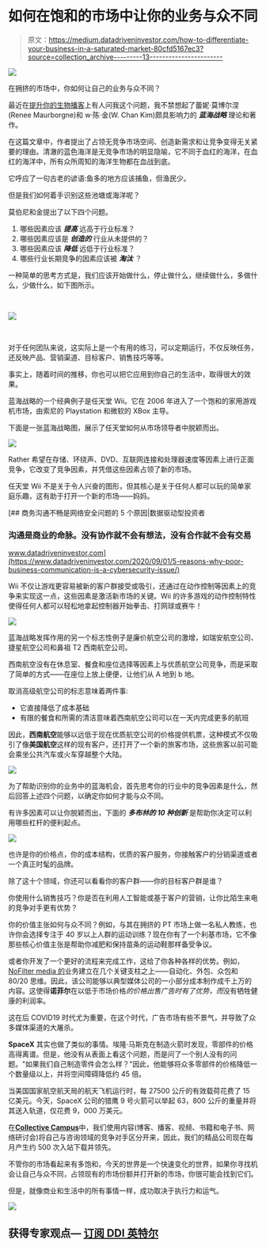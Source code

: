 # 如何在饱和的市场中让你的业务与众不同

> 原文：<https://medium.datadriveninvestor.com/how-to-differentiate-your-business-in-a-saturated-market-80cfd5167ec3?source=collection_archive---------13----------------------->

![](img/d79804abfa25a579fa613ddea1436a7c.png)

在拥挤的市场中，你如何让自己的业务与众不同？

最近在[提升你的生物播客](http://nofilter.media/boostyourbiology)上有人问我这个问题，我不禁想起了蕾妮·莫博尔涅(Renee Maurborgne)和 w·陈·金(W. Chan Kim)颇具影响力的 ***蓝海战略*** 理论和著作。

在这篇文章中，作者提出了占领无竞争市场空间、创造新需求和让竞争变得无关紧要的理由。清澈的蓝色海洋是无竞争市场的明显隐喻，它不同于血红的海洋，在血红的海洋中，所有众所周知的海洋生物都在血战到底。

它呼应了一句古老的谚语:鱼多的地方应该捕鱼，但渔民少。

但是我们如何着手识别这些池塘或海洋呢？

莫伯尼和金提出了以下四个问题。

1.  哪些因素应该 ***提高*** 远高于行业标准？
2.  哪些因素应该是 ***创造的*** 行业从未提供的？
3.  哪些因素应该 ***降低*** 远低于行业标准？
4.  哪些行业长期竞争的因素应该被 ***淘汰*** ？

一种简单的思考方式是，我们应该开始做什么，停止做什么，继续做什么，多做什么，少做什么，如下图所示。

‍

![](img/6a194e502bfb66377761441adb2d9a9d.png)

‍

对于任何团队来说，这实际上是一个有用的练习，可以定期运行，不仅反映任务，还反映产品、营销渠道、目标客户、销售技巧等等。

事实上，随着时间的推移，你也可以把它应用到你自己的生活中，取得很大的效果。

蓝海战略的一个经典例子是任天堂 Wii。它在 2006 年进入了一个饱和的家用游戏机市场，由索尼的 Playstation 和微软的 XBox 主导。

下面是一张蓝海战略图，展示了任天堂如何从市场领导者中脱颖而出。

![](img/c4fda79549a7de36385085acc6a8346c.png)

‍Rather 希望在存储、环绕声、DVD、互联网连接和处理器速度等因素上进行正面竞争，它改变了竞争因素，并凭借这些因素占领了新的市场。

任天堂 Wii 不是关于令人兴奋的图形，但其核心是关于任何人都可以玩的简单家庭乐趣，这有助于打开一个新的市场——妈妈。

[](https://www.datadriveninvestor.com/2020/09/01/5-reasons-why-poor-business-communication-is-a-cybersecurity-issue/) [## 商务沟通不畅是网络安全问题的 5 个原因|数据驱动型投资者

### 沟通是商业的命脉。没有协作就不会有想法，没有合作就不会有交易

www.datadriveninvestor.com](https://www.datadriveninvestor.com/2020/09/01/5-reasons-why-poor-business-communication-is-a-cybersecurity-issue/) 

Wii 不仅让游戏更容易被新的客户群接受或吸引，还通过在动作控制等因素上的竞争来实现这一点，这些因素是激活新市场的关键。Wii 的许多游戏的动作控制特性使得任何人都可以轻松地拿起控制器开始拳击、打网球或赛牛！

![](img/96b92c4def2d8cac0bfeae5a95299a4e.png)

蓝海战略发挥作用的另一个标志性例子是廉价航空公司的激增，如瑞安航空公司、捷星航空公司和鼻祖 T2 西南航空公司。

西南航空没有在休息室、餐食和座位选择等因素上与优质航空公司竞争，而是采取了简单的方式——在座位上放上便便，让他们从 A 地到 b 地。

取消高级航空公司的标志意味着两件事:

*   它直接降低了成本基础
*   有限的餐食和所需的清洁意味着西南航空公司可以在一天内完成更多的航班

因此，**西南航空**能够以远低于现在优质航空公司的价格提供机票，这种模式不仅吸引了像**美国航空**这样的现有客户，还打开了一个新的旅客市场，这些旅客以前可能会乘坐公共汽车或火车穿越整个大陆。

![](img/f014ac50cbabe2cdfe8ccc0ee1566128.png)

为了帮助识别你的业务中的蓝海机会，首先思考你的行业中的竞争因素是什么，然后回答上述四个问题，以确定你如何才能与众不同。

有许多因素可以让你脱颖而出，下面的 ***多布林的 10 种创新*** 是帮助你决定可以利用哪些杠杆的便利起点。

![](img/e595863f9d77ac8429eedbaed387e828.png)

也许是你的价格点，你的成本结构，优质的客户服务，你接触客户的分销渠道或者一个真正时髦的品牌。

除了这十个领域，你还可以看看你的客户群——你的目标客户群是谁？

你使用什么销售技巧？你是否在利用人工智能或基于客户的营销，让你比陌生来电的竞争对手更有优势？

你的价值主张如何与众不同？例如，与其在拥挤的 PT 市场上做一名私人教练，也许你会选择专注于 40 岁以上人群的运动训练？现在你有了一个利基市场，它不像那些核心价值主张是帮助你减肥和保持苗条的运动鞋那样备受争议。

或者你开发了一个更好的流程来完成工作，这给了你各种各样的优势。例如， [NoFilter media 的](http://nofilter.media/)业务建立在几个关键支柱之上——自动化、外包、众包和 80/20 思维。因此，该公司能够以典型媒体公司的一小部分成本制作成千上万的内容。这使得**诺菲尔**在以低于市场价格*的价格出售广告时有了优势，而*没有牺牲健康的利润率。

这在后 COVID19 时代尤为重要，在这个时代，广告市场有些不景气，并导致了众多媒体渠道的大屠杀。

**SpaceX** 其实也做了类似的事情。埃隆·马斯克在制造火箭时发现，零部件的价格高得离谱。但是，他没有从表面上看这个问题，而是问了一个别人没有的问题。"如果我们自己制造零件会怎么样？"因此，他能够将众多零部件的价格降低一个数量级以上，并将空间障碍降低约 45 倍。

当美国国家航空航天局的航天飞机运行时，每 27500 公斤的有效载荷花费了 15 亿美元。今天，SpaceX 公司的猎鹰 9 号火箭可以举起 63，800 公斤的重量并将其送入轨道，仅花费 9，000 万美元。

在[**Collective Campus**](http://www.collectivecampus.io/)中，我们使用内容(博客、播客、视频、书籍和电子书、网络研讨会)将自己与咨询领域的竞争对手区分开来，因此，我们的精品公司现在每月产生约 500 次入站下载并领先。

不管你的市场看起来有多饱和，今天的世界是一个快速变化的世界，如果你寻找机会让自己与众不同，占领现有的市场份额并打开新的市场，你很可能会找到它们。

但是，就像商业和生活中的所有事情一样，成功取决于执行力和运气。

[![](img/1cfb0419adf5885cec41b1987a85e546.png)](http://steveglaveski.com/downloads)

## 获得专家观点— [订阅 DDI 英特尔](https://datadriveninvestor.com/ddi-intel)